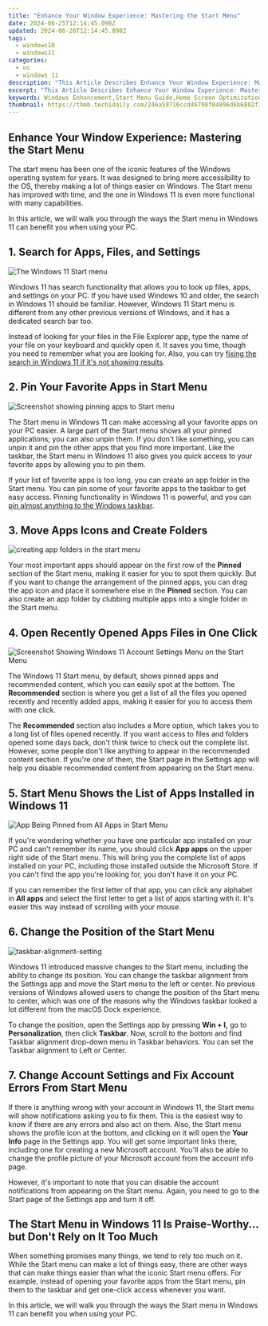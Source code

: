 ```yaml
---
title: "Enhance Your Window Experience: Mastering the Start Menu"
date: 2024-06-25T12:14:45.098Z
updated: 2024-06-26T12:14:45.098Z
tags:
  - windows10
  - windows11
categories:
  - os
  - windows 11
description: "This Article Describes Enhance Your Window Experience: Mastering the Start Menu"
excerpt: "This Article Describes Enhance Your Window Experience: Mastering the Start Menu"
keywords: Windows Enhancement,Start Menu Guide,Home Screen Optimization,Start Efficiency Tips,User Interface Improvement,Window Navigation Techniques,Startup Manage Tips
thumbnail: https://thmb.techidaily.com/246a59716ccd46798f84896d6b6802f3ff638286b1b806ed68510f39b79036cf.jpg
---
```


## Enhance Your Window Experience: Mastering the Start Menu

 The start menu has been one of the iconic features of the Windows operating system for years. It was designed to bring more accessibility to the OS, thereby making a lot of things easier on Windows. The Start menu has improved with time, and the one in Windows 11 is even more functional with many capabilities.

 In this article, we will walk you through the ways the Start menu in Windows 11 can benefit you when using your PC.

## 1\. Search for Apps, Files, and Settings

![The Windows 11 Start menu](https://static1.makeuseofimages.com/wordpress/wp-content/uploads/2023/04/the-start-menu-1.jpg)

 Windows 11 has search functionality that allows you to look up files, apps, and settings on your PC. If you have used Windows 10 and older, the search in Windows 11 should be familiar. However, Windows 11 Start menu is different from any other previous versions of Windows, and it has a dedicated search bar too.

 Instead of looking for your files in the File Explorer app, type the name of your file on your keyboard and quickly open it. It saves you time, though you need to remember what you are looking for. Also, you can try [fixing the search in Windows 11 if it's not showing results](https://www.makeuseof.com/windows-search-not-showing-results/).

## 2\. Pin Your Favorite Apps in Start Menu

![Screenshot showing pinning apps to Start menu](https://static0.makeuseofimages.com/wordpress/wp-content/uploads/2023/07/pin-apps-to-start-menu.jpg)

 The Start menu in Windows 11 can make accessing all your favorite apps on your PC easier. A large part of the Start menu shows all your pinned applications; you can also unpin them. If you don't like something, you can unpin it and pin the other apps that you find more important. Like the taskbar, the Start menu in Windows 11 also gives you quick access to your favorite apps by allowing you to pin them.

 If your list of favorite apps is too long, you can create an app folder in the Start menu. You can pin some of your favorite apps to the taskbar to get easy access. Pinning functionality in Windows 11 is powerful, and you can [pin almost anything to the Windows taskbar](https://www.makeuseof.com/windows-11-taskbar-pin-almost-anything/).

## 3\. Move Apps Icons and Create Folders

![creating app folders in the start menu](https://static1.makeuseofimages.com/wordpress/wp-content/uploads/2022/10/startmenu-folders.jpg)

 Your most important apps should appear on the first row of the **Pinned** section of the Start menu, making it easier for you to spot them quickly. But if you want to change the arrangement of the pinned apps, you can drag the app icon and place it somewhere else in the **Pinned** section. You can also create an app folder by clubbing multiple apps into a single folder in the Start menu.

## 4\. Open Recently Opened Apps Files in One Click

![Screenshot Showing Windows 11 Account Settings Menu on the Start Menu](https://static1.makeuseofimages.com/wordpress/wp-content/uploads/2023/03/screenshot-showing-windows-11-account-settings-menu-on-the-start-menu.jpg)

 The Windows 11 Start menu, by default, shows pinned apps and recommended content, which you can easily spot at the bottom. The **Recommended** section is where you get a list of all the files you opened recently and recently added apps, making it easier for you to access them with one click.

 The **Recommended** section also includes a More option, which takes you to a long list of files opened recently. If you want access to files and folders opened some days back, don't think twice to check out the complete list. However, some people don't like anything to appear in the recommended content section. If you're one of them, the Start page in the Settings app will help you disable recommended content from appearing on the Start menu.

## 5\. Start Menu Shows the List of Apps Installed in Windows 11

![App Being Pinned from All Apps in Start Menu](https://static1.makeuseofimages.com/wordpress/wp-content/uploads/2023/05/2-pin-app-from-all-apps-start-menu.jpg)

 If you're wondering whether you have one particular app installed on your PC and can't remember its name, you should click **App apps** on the upper right side of the Start menu. This will bring you the complete list of apps installed on your PC, including those installed outside the Microsoft Store. If you can't find the app you're looking for, you don't have it on your PC.

 If you can remember the first letter of that app, you can click any alphabet in **All apps** and select the first letter to get a list of apps starting with it. It's easier this way instead of scrolling with your mouse.

## 6\. Change the Position of the Start Menu

![taskbar-alignment-setting](https://static1.makeuseofimages.com/wordpress/wp-content/uploads/2021/11/taskbar-alignment-setting.png)

 Windows 11 introduced massive changes to the Start menu, including the ability to change its position. You can change the taskbar alignment from the Settings app and move the Start menu to the left or center. No previous versions of Windows allowed users to change the position of the Start menu to center, which was one of the reasons why the Windows taskbar looked a lot different from the macOS Dock experience.

 To change the position, open the Settings app by pressing **Win + I,** go to **Personalization**, then click **Taskbar**. Now, scroll to the bottom and find Taskbar alignment drop-down menu in Taskbar behaviors. You can set the Taskbar alignment to Left or Center.

## 7\. Change Account Settings and Fix Account Errors From Start Menu

 If there is anything wrong with your account in Windows 11, the Start menu will show notifications asking you to fix them. This is the easiest way to know if there are any errors and also act on them. Also, the Start menu shows the profile icon at the bottom, and clicking on it will open the **Your Info** page in the Settings app. You will get some important links there, including one for creating a new Microsoft account. You'll also be able to change the profile picture of your Microsoft account from the account info page.

 However, it's important to note that you can disable the account notifications from appearing on the Start menu. Again, you need to go to the Start page of the Settings app and turn it off.

## The Start Menu in Windows 11 Is Praise-Worthy... but Don't Rely on It Too Much

 When something promises many things, we tend to rely too much on it. While the Start menu can make a lot of things easy, there are other ways that can make things easier than what the iconic Start menu offers. For example, instead of opening your favorite apps from the Start menu, pin them to the taskbar and get one-click access whenever you want.

 In this article, we will walk you through the ways the Start menu in Windows 11 can benefit you when using your PC.



<ins class="adsbygoogle"
      style="display:block"
      data-ad-client="ca-pub-7571918770474297"
      data-ad-slot="8358498916"
      data-ad-format="auto"
      data-full-width-responsive="true"></ins>